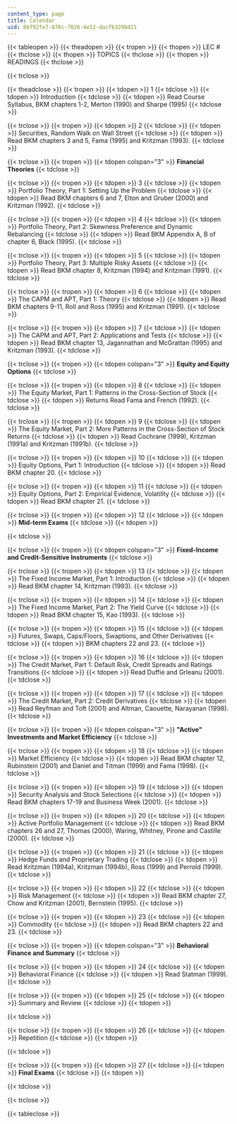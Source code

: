 ```yaml
---
content_type: page
title: Calendar
uid: 86f92fe7-876c-7026-4e52-dacfb329bd21
---
```


{{< tableopen >}}
{{< theadopen >}}
{{< tropen >}}
{{< thopen >}}
LEC #
{{< thclose >}}
{{< thopen >}}
TOPICS
{{< thclose >}}
{{< thopen >}}
READINGS
{{< thclose >}}

{{< trclose >}}

{{< theadclose >}}
{{< tropen >}}
{{< tdopen >}}
1
{{< tdclose >}}
{{< tdopen >}}
Introduction
{{< tdclose >}}
{{< tdopen >}}
Read Course Syllabus, BKM chapters 1-2, Merton (1990) and Sharpe (1995)
{{< tdclose >}}

{{< trclose >}}
{{< tropen >}}
{{< tdopen >}}
2
{{< tdclose >}}
{{< tdopen >}}
Securities, Random Walk on Wall Street
{{< tdclose >}}
{{< tdopen >}}
Read BKM chapters 3 and 5, Fama (1995) and Kritzman (1993).
{{< tdclose >}}

{{< trclose >}}
{{< tropen >}}
{{< tdopen colspan="3" >}}
**Financial Theories**
{{< tdclose >}}

{{< trclose >}}
{{< tropen >}}
{{< tdopen >}}
3
{{< tdclose >}}
{{< tdopen >}}
Portfolio Theory, Part 1: Setting Up the Problem
{{< tdclose >}}
{{< tdopen >}}
Read BKM chapters 6 and 7, Elton and Gruber (2000) and Kritzman (1992).
{{< tdclose >}}

{{< trclose >}}
{{< tropen >}}
{{< tdopen >}}
4
{{< tdclose >}}
{{< tdopen >}}
Portfolio Theory, Part 2: Skewness Preference and Dynamic Rebalancing
{{< tdclose >}}
{{< tdopen >}}
Read BKM Appendix A, B of chapter 6, Black (1995).
{{< tdclose >}}

{{< trclose >}}
{{< tropen >}}
{{< tdopen >}}
5
{{< tdclose >}}
{{< tdopen >}}
Portfolio Theory, Part 3: Multiple Risky Assets
{{< tdclose >}}
{{< tdopen >}}
Read BKM chapter 8, Kritzman (1994) and Kritzman (1991).
{{< tdclose >}}

{{< trclose >}}
{{< tropen >}}
{{< tdopen >}}
6
{{< tdclose >}}
{{< tdopen >}}
The CAPM and APT, Part 1: Theory
{{< tdclose >}}
{{< tdopen >}}
Read BKM chapters 9-11, Roll and Ross (1995) and Kritzman (1991).
{{< tdclose >}}

{{< trclose >}}
{{< tropen >}}
{{< tdopen >}}
7
{{< tdclose >}}
{{< tdopen >}}
The CAPM and APT, Part 2: Applications and Tests
{{< tdclose >}}
{{< tdopen >}}
Read BKM chapter 13, Jagannathan and McGrattan (1995) and Kritzman (1993).
{{< tdclose >}}

{{< trclose >}}
{{< tropen >}}
{{< tdopen colspan="3" >}}
**Equity and Equity Options**
{{< tdclose >}}

{{< trclose >}}
{{< tropen >}}
{{< tdopen >}}
8
{{< tdclose >}}
{{< tdopen >}}
The Equity Market, Part 1: Patterns in the Cross-Section of Stock
{{< tdclose >}}
{{< tdopen >}}
Returns Read Fama and French (1992).
{{< tdclose >}}

{{< trclose >}}
{{< tropen >}}
{{< tdopen >}}
9
{{< tdclose >}}
{{< tdopen >}}
The Equity Market, Part 2: More Patterns in the Cross-Section of Stock Returns
{{< tdclose >}}
{{< tdopen >}}
Read Cochrane (1999), Kritzman (1991a) and Kritzman (1991b).
{{< tdclose >}}

{{< trclose >}}
{{< tropen >}}
{{< tdopen >}}
10
{{< tdclose >}}
{{< tdopen >}}
Equity Options, Part 1: Introduction
{{< tdclose >}}
{{< tdopen >}}
Read BKM chapter 20.
{{< tdclose >}}

{{< trclose >}}
{{< tropen >}}
{{< tdopen >}}
11
{{< tdclose >}}
{{< tdopen >}}
Equity Options, Part 2: Empirical Evidence, Volatility
{{< tdclose >}}
{{< tdopen >}}
Read BKM chapter 21.
{{< tdclose >}}

{{< trclose >}}
{{< tropen >}}
{{< tdopen >}}
12
{{< tdclose >}}
{{< tdopen >}}
**Mid-term Exams**
{{< tdclose >}}
{{< tdopen >}}

{{< tdclose >}}

{{< trclose >}}
{{< tropen >}}
{{< tdopen colspan="3" >}}
**Fixed-Income and Credit-Sensitive Instruments**
{{< tdclose >}}

{{< trclose >}}
{{< tropen >}}
{{< tdopen >}}
13
{{< tdclose >}}
{{< tdopen >}}
The Fixed Income Market, Part 1: Introduction
{{< tdclose >}}
{{< tdopen >}}
Read BKM chapter 14, Kritzman (1993).
{{< tdclose >}}

{{< trclose >}}
{{< tropen >}}
{{< tdopen >}}
14
{{< tdclose >}}
{{< tdopen >}}
The Fixed Income Market, Part 2: The Yield Curve
{{< tdclose >}}
{{< tdopen >}}
Read BKM chapter 15, Kao (1993).
{{< tdclose >}}

{{< trclose >}}
{{< tropen >}}
{{< tdopen >}}
15
{{< tdclose >}}
{{< tdopen >}}
Futures, Swaps, Caps/Floors, Swaptions, and Other Derivatives
{{< tdclose >}}
{{< tdopen >}}
BKM chapters 22 and 23.
{{< tdclose >}}

{{< trclose >}}
{{< tropen >}}
{{< tdopen >}}
16
{{< tdclose >}}
{{< tdopen >}}
The Credit Market, Part 1: Default Risk, Credit Spreads and Ratings Transitions
{{< tdclose >}}
{{< tdopen >}}
Read Duffie and Grleanu (2001).
{{< tdclose >}}

{{< trclose >}}
{{< tropen >}}
{{< tdopen >}}
17
{{< tdclose >}}
{{< tdopen >}}
The Credit Market, Part 2: Credit Derivatives
{{< tdclose >}}
{{< tdopen >}}
Read Reyfman and Toft (2001) and Altman, Caouette, Narayanan (1998).
{{< tdclose >}}

{{< trclose >}}
{{< tropen >}}
{{< tdopen colspan="3" >}}
**"Active" Investments and Market Efficiency**
{{< tdclose >}}

{{< trclose >}}
{{< tropen >}}
{{< tdopen >}}
18
{{< tdclose >}}
{{< tdopen >}}
Market Efficiency
{{< tdclose >}}
{{< tdopen >}}
Read BKM chapter 12, Rubinstein (2001) and Daniel and Titman (1999) and Fama (1998).
{{< tdclose >}}

{{< trclose >}}
{{< tropen >}}
{{< tdopen >}}
19
{{< tdclose >}}
{{< tdopen >}}
Security Analysis and Stock Selections
{{< tdclose >}}
{{< tdopen >}}
Read BKM chapters 17-19 and Business Week (2001).
{{< tdclose >}}

{{< trclose >}}
{{< tropen >}}
{{< tdopen >}}
20
{{< tdclose >}}
{{< tdopen >}}
Active Portfolio Management
{{< tdclose >}}
{{< tdopen >}}
Read BKM chapters 26 and 27, Thomas (2000), Waring, Whitney, Pirone and Castille (2000).
{{< tdclose >}}

{{< trclose >}}
{{< tropen >}}
{{< tdopen >}}
21
{{< tdclose >}}
{{< tdopen >}}
Hedge Funds and Proprietary Trading
{{< tdclose >}}
{{< tdopen >}}
Read Kritzman (1994a), Kritzman (1994b), Ross (1999) and Perrold (1999).
{{< tdclose >}}

{{< trclose >}}
{{< tropen >}}
{{< tdopen >}}
22
{{< tdclose >}}
{{< tdopen >}}
Risk Management
{{< tdclose >}}
{{< tdopen >}}
Read BKM chapter 27, Chow and Kritzman (2001), Bernstein (1995).
{{< tdclose >}}

{{< trclose >}}
{{< tropen >}}
{{< tdopen >}}
23
{{< tdclose >}}
{{< tdopen >}}
Commodity
{{< tdclose >}}
{{< tdopen >}}
Read BKM chapters 22 and 23.
{{< tdclose >}}

{{< trclose >}}
{{< tropen >}}
{{< tdopen colspan="3" >}}
**Behavioral Finance and Summary**
{{< tdclose >}}

{{< trclose >}}
{{< tropen >}}
{{< tdopen >}}
24
{{< tdclose >}}
{{< tdopen >}}
Behavioral Finance
{{< tdclose >}}
{{< tdopen >}}
Read Statman (1999).
{{< tdclose >}}

{{< trclose >}}
{{< tropen >}}
{{< tdopen >}}
25
{{< tdclose >}}
{{< tdopen >}}
Summary and Review
{{< tdclose >}}
{{< tdopen >}}

{{< tdclose >}}

{{< trclose >}}
{{< tropen >}}
{{< tdopen >}}
26
{{< tdclose >}}
{{< tdopen >}}
Repetition
{{< tdclose >}}
{{< tdopen >}}

{{< tdclose >}}

{{< trclose >}}
{{< tropen >}}
{{< tdopen >}}
27
{{< tdclose >}}
{{< tdopen >}}
**Final Exams**
{{< tdclose >}}
{{< tdopen >}}

{{< tdclose >}}

{{< trclose >}}

{{< tableclose >}}